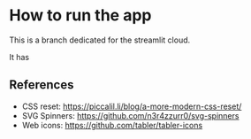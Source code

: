 # How to run the app

This is a branch dedicated for the streamlit cloud.

It has



## References

- CSS reset: <https://piccalil.li/blog/a-more-modern-css-reset/>
- SVG Spinners: <https://github.com/n3r4zzurr0/svg-spinners>
- Web icons: <https://github.com/tabler/tabler-icons>
